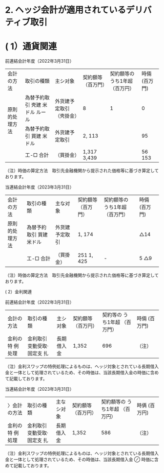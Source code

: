 # 2. ヘッジ会計が適用されているデリバティブ取引  

# ( 1）通貨関連  

前連結会計年度（2022年3月31日）  


<html><body><table><tr><td>会計の方法</td><td>取引の種類</td><td>主シ对象</td><td>契約額等 （百万門）</td><td>契約額等の うち1年超 （百万円）</td><td>時倆 (百万門)</td></tr><tr><td rowspan="2">原則的处理方法</td><td>為替予約取引 壳建 米ドル ルール</td><td>外货建予定取引 （壳掛金）</td><td>8</td><td>1</td><td>0</td></tr><tr><td>為替予約取引 買建 米ドル</td><td>外货建予定取引</td><td>2, 113</td><td></td><td>95</td></tr><tr><td></td><td>工-□ 合計</td><td>（買掛金）</td><td>1,317 3,439</td><td></td><td>56 153</td></tr></table></body></html>

（注）時価の算定方法　取引先金融機関から提示された価格等に基づき算定しております。  

当連結会計年度（2023年3月31日）  


<html><body><table><tr><td>会計の方法</td><td>取引の種類</td><td>主な对象</td><td>契約額等 （百万門）</td><td>契約額等の うち1年超 （百万門）</td><td>時倆 (百万門)</td></tr><tr><td>原則的处理方法</td><td>為替予約取引 買建 米ドル</td><td>外货建予定取引</td><td>1, 174</td><td></td><td>△14</td></tr><tr><td></td><td>工-□ 合計</td><td>（買掛金）</td><td>251 1, 425</td><td>-</td><td>5 △9</td></tr></table></body></html>

（注）時価の算定方法　取引先金融機関から提示された価格等に基づき算定しております。  

( 2）金利関連  

前連結会計年度（2022年3月31日）  


<html><body><table><tr><td>会計の方法</td><td>取引の種類</td><td>主シ对象</td><td>契約額等 （百万円）</td><td>契約等の うち1年超 （百万門）</td><td>時倆 (百万門)</td></tr><tr><td>金利の特 例处理</td><td>金利取引 变動受取·固定支 扎</td><td>長期借入金</td><td>1,352</td><td>696</td><td>（注）</td></tr></table></body></html>

（注）金利スワップの特例処理によるものは、ヘッジ対象とされている長期借入金と一体として処理されているため、その時価は、当該長期借入金の時価に含めて記載しております。  

当連結会計年度（2023年3月31日）  


<html><body><table><tr><td>〉会計の方法</td><td>取引の種類</td><td>主なシ对象</td><td>契約額等 （百万円）</td><td>契約額等の うち1年超 （百万円）</td><td>時俩 (百万円)</td></tr><tr><td>金利の特 例処理</td><td>金利取引 变動受取·固定支 扎</td><td>長期借入金</td><td>1,352</td><td>586</td><td>（注）</td></tr></table></body></html>

（注）金利スワップの特例処理によるものは、ヘッジ対象とされている長期借入金と一体として処理されているため、その時価は、当該長期借入金 $\oslash$ 時価に含めて記載しております。  